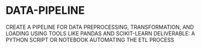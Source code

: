 # DATA-PIPELINE
CREATE A PIPELINE FOR DATA  PREPROCESSING, TRANSFORMATION, AND  LOADING USING TOOLS LIKE PANDAS AND  SCIKIT-LEARN  DELIVERABLE: A PYTHON SCRIPT OR  NOTEBOOK AUTOMATING THE ETL  PROCESS
